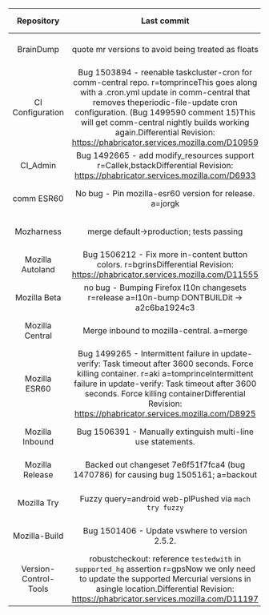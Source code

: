 |      Repository      |                   Last commit               |    Deploy time       | 
|:--------------------:|:-------------------------------------------:|:--------------------:| 
|BrainDump|quote mr versions to avoid being treated as floats|11-03-2018 03:18:01|
|CI Configuration|Bug 1503894 - reenable taskcluster-cron for comm-central repo. r=tomprinceThis goes along with a .cron.yml update in comm-central that removes theperiodic-file-update cron configuration. (Bug 1499590 comment 15)This will get comm-central nightly builds working again.Differential Revision: https://phabricator.services.mozilla.com/D10959|11-06-2018 21:44:29|
|CI_Admin|Bug 1492665 - add modify_resources support r=Callek,bstackDifferential Revision: https://phabricator.services.mozilla.com/D6933|10-22-2018 17:52:14|
|comm ESR60|No bug - Pin mozilla-esr60 version for release. a=jorgk|08-15-2018 23:36:04|
|Mozharness|merge default->production; tests passing|09-25-2018 05:29:30|
|Mozilla Autoland|Bug 1506212 - Fix more in-content button colors. r=bgrinsDifferential Revision: https://phabricator.services.mozilla.com/D11555|11-10-2018 21:28:39|
|Mozilla Beta|no bug - Bumping Firefox l10n changesets r=release a=l10n-bump DONTBUILDit -> a2c6ba1924c3|11-10-2018 20:00:14|
|Mozilla Central|Merge inbound to mozilla-central.  a=merge|11-10-2018 23:36:30|
|Mozilla ESR60|Bug 1499265 - Intermittent failure in update-verify: Task timeout after 3600 seconds. Force killing container. r=aki a=tomprinceIntermittent failure in update-verify: Task timeout after 3600 seconds. Force killing containerDifferential Revision: https://phabricator.services.mozilla.com/D8925|10-17-2018 22:57:58|
|Mozilla Inbound|Bug 1506391 - Manually extinguish multi-line use statements.|11-10-2018 21:26:46|
|Mozilla Release|Backed out changeset 7e6f51f7fca4 (bug 1470786) for causing bug 1505161; a=backout|11-10-2018 00:44:53|
|Mozilla Try|Fuzzy query=android web-plPushed via `mach try fuzzy`|11-11-2018 11:28:28|
|Mozilla-Build|Bug 1501406 - Update vswhere to version 2.5.2.|10-23-2018 23:12:46|
|Version-Control-Tools|robustcheckout: reference `testedwith` in `supported_hg` assertion r=gpsNow we only need to update the supported Mercurial versions in asingle location.Differential Revision: https://phabricator.services.mozilla.com/D11197|11-07-2018 18:49:04|
